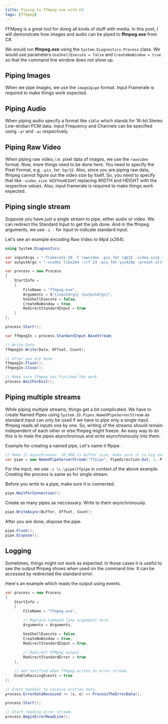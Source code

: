 ```yaml
---
title: Piping to ffmpeg.exe with C#
tags: [ffmpeg]
---
```


FFMpeg is a great tool for doing all kinds of stuff with media.
In this post, I will demonstrate how images and audio can be piped to **ffmpeg.exe** from C#.

We would run **ffmpeg.exe** using the `System.Diagnostics.Process` class.
We would use parameters `UseShellExecute = false` and `CreateNoWindow = true` so that the command line window does not show up.

## Piping Images
When we pipe images, we use the `image2pipe` format.
Input Framerate is required to make things work expected.

## Piping Audio
When piping audio specify a format like `s16le` which stands for 16-bit Stereo Low-endian PCM data.
Input Frequency and Channels can be specified using `-ar` and `-ac` respectively.

## Piping Raw Video
When piping raw video, i.e. pixel data of images, we use the `rawvideo` format.
Now, more things need to be done here.
You need to specify the Pixel Format, e.g. `-pix_fmt bgr32`.
Also, since you are piping raw data, ffmpeg cannot figure out the video size by itself.
So, you need to specify that like `-video_size WIDTHxHEIGHT` replacing WIDTH and HEIGHT with the respective values.
Also, input framerate is required to make things work expected.

## Piping single stream
Suppose you have just a single stream to pipe, either audio or video.
We can redirect the Standard Input to get the job done.
And in the ffmpeg arguments, we use `-i -` for input to indicate standard input.

Let's see an example encoding Raw Video to Mp4 (x264).

```csharp
using System.Diagnostics;

var inputArgs = "-framerate 20 -f rawvideo -pix_fmt rgb32 -video_size 1920x1080 -i -";
var outputArgs = "-vcodec libx264 -crf 23 -pix_fmt yuv420p -preset ultrafast -r 20 out.mp4";

var process = new Process
{
    StartInfo =
    {
        FileName = "ffmpeg.exe",
        Arguments = $"{inputArgs} {outputArgs}",
        UseShellExecute = false,
        CreateNoWindow = true,
        RedirectStandardInput = true
    }
};

process.Start();

var ffmpegIn = process.StandardInput.BaseStream;

// Write Data
ffmpegIn.Write(Data, Offset, Count);

// After you are done
ffmpegIn.Flush();
ffmpegIn.Close();

// Make sure ffmpeg has finished the work
process.WaitForExit();
```

## Piping multiple streams
While piping multiple streams, things get a bit complicated.
We have to create Named Pipes using `System.IO.Pipes.NamedPipeServerStream` as standard input can only be used if we have to pipe only a single input.
ffmpeg reads all inputs one by one.
So, writing of the streams should remain independent of each other or else ffmpeg might freeze.
An easy way to do this is to male the pipes asynchronous and write asynchronously into them.

Example for creating a named pipe, Let's name it ffpipe.

```csharp
// Make it asynchronous. 10,000 is buffer size, make sure it is big enough for your requirement.
var pipe = new NamedPipeServerStream("ffpipe", PipeDirection.Out, 1, PipeTransmissionMode.Byte, PipeOptions.Asynchronous, 10000, 10000);
```

For the input, we use `-i \\.\pipe\ffpipe` in context of the above example.
Creating the process is same as for single stream.

Before you write to a pipe, make sure it is connected.

```csharp
pipe.WaitForConnection();
```

Create as many pipes as neccessary.
Write to them asynchronously.

```csharp
pipe.WriteAsync(Buffer, Offset, Count);
```

After you are done, dispose the pipe.

```csharp
pipe.Flush();
pipe.Dispose();
```

## Logging
Sometimes, things might not work as expected.
In those cases it is useful to see the output ffmpeg shows when used on the command line.
It can be accessed by redirected the standard error.

Here's an example which reads the output using events.

```csharp
var process = new Process
{
    StartInfo =
    {
        FileName = "ffmpeg.exe",

        // Replace Command line arguments here.
        Arguments = Arguments,

        UseShellExecute = false,
        CreateNoWindow = true,
        RedirectStandardInput = true,
        
        // Redirect FFMpeg output.
        RedirectStandardError = true
    },

    // Get notified when ffmpeg writes to error stream.
    EnableRaisingEvents = true
};

// Event handler to receive written data.
process.ErrorDataReceived += (s, e) => ProcessTheErrorData();

process.Start();

// Start reading error stream.
process.BeginErrorReadLine();
```